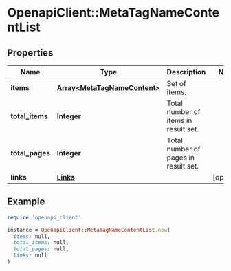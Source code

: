 # OpenapiClient::MetaTagNameContentList

## Properties

| Name | Type | Description | Notes |
| ---- | ---- | ----------- | ----- |
| **items** | [**Array&lt;MetaTagNameContent&gt;**](MetaTagNameContent.md) | Set of items. |  |
| **total_items** | **Integer** | Total number of items in result set. |  |
| **total_pages** | **Integer** | Total number of pages in result set. |  |
| **links** | [**Links**](Links.md) |  | [optional] |

## Example

```ruby
require 'openapi_client'

instance = OpenapiClient::MetaTagNameContentList.new(
  items: null,
  total_items: null,
  total_pages: null,
  links: null
)
```

